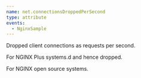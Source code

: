 ```yaml
---
name: net.connectionsDroppedPerSecond
type: attribute
events:
  - NginxSample
---
```


Dropped client connections as requests per second.

For NGINX Plus systems.d and hence dropped.

For NGINX open source systems.